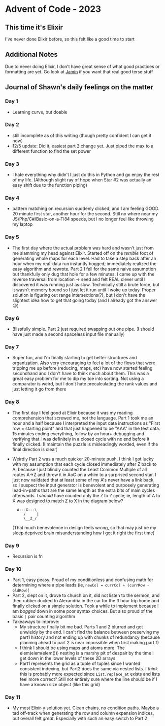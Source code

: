 # Advent of Code - 2023
## This time it's Elixir

I've never done Elixir before, so this felt like a good time to start

## Additional Notes

Due to never doing Elixir, I don't have great sense of what good practices or formatting are yet.  Go look at [Jamin](https://github.com/jaminthorns/advent-of-code-2023/tree/main) if you want that real good terse stuff

## Journal of Shawn's daily feelings on the matter

### Day 1 
- Learning curve, but doable
### Day 2 
- still incomplete as of this writing (though pretty confident I can get it now)
- 12/5 update: Did it, easiest part 2 change yet. Just piped the max to a different function to find the set power
### Day 3 
- I hate everything why didn't I just do this in Python and go enjoy the rest of my life.  (Although slight ray of hope when Star #2 was actually an easy shift due to the function piping)
### Day 4 
- pattern matching on recursion suddenly clicked, and I am feeling GOOD. 20 minute first star, another hour for the second. Still no where near my JS/Php/C#/Basic-on-a-TI84 speeds, but I no longer feel like throwing my laptop
### Day 5 
- The first day where the actual problem was hard and wasn't just from me slamming my head against Elixir.  Started off on the *terrible* foot of generating whole maps for each level. Had to take a step back after an hour when my real-data run instantly bogged; immediately realized the easy algorithm and rewrote.  Part 2 I fell for the same naive assumption but thankfully only dug that hole for a few minutes.  I came up with the reverse traversal from location -> seed and felt REAL clever until I discovered it was running just as slow.  Technically still a brute force, but it wasn't memory bound so I just let it run until I woke up today. Proper solution is figuring out range intersections(?), but I don't have the slightest idea how to get that going today (and I already got the answer :wink:)
### Day 6
- Blissfully simple. Part 2 just required swapping out one pipe. (I should have just made a second spaceless input file manually)
### Day 7
- Super fun, and I'm finally starting to get better structures and organization. Also very encouraging to feel a lot of the flows that were tripping me up before (reducing, maps, etc) have now started feeling secondhand and I don't have to think much about them.  This was a great easy problem for me to dip my toe into sorting.  Not using a comparator is weird, but I don't hate precalculating the rank values and just letting it go from there
### Day 8
- The first day I feel good at Elixir because it was my reading comprehension that screwed me, not the language.  Part 1 took me an hour and a half because I interpreted the input data instructions as "First row = starting point" and that just happened to be "AAA" in the test data.  15 minutes coding everything, follow by an hour+ debugging and verifying that I was definitely in a closed cycle with no end before it finally clicked.  (I maintain the puzzle is misleadingly worded, even if the final direction is clear)  
- Weirdly Part 2 was a much quicker 20-minute push.  I think I got lucky with my assumption that each cycle closed immediately after Z back to A, because I just blindly counted the Least Common Multiple of all routes A->Z and threw it in AoC on a whim to a surprised second star.  I just now validated that at least some of my A's never have a link back, so I suspect the input generator is benevolent and purposely generating lead-in-paths that are the same length as the extra bits of main cycles afterwards.  I _should_ have counted only the Z to Z cycle; ie, length of A to X was designed to match Z to X in the diagram below? 

  ```
    A---X---\
       /     |
       \__Z_/
  ```

  (That much benevolence in design feels wrong, so that may just be my sleep deprived brain misunderstanding how I got it right the first time)
### Day 9
- Recursion is fn
### Day 10
- Part 1, easy peasy. Proud of my conditionless and confusing math for determining where a pipe leads (ie, `newCol = currCol + (currRow - oldRow)`)
- Part 2, slept on it, drove to church on it, did not listen to the sermon, and then rubber ducked to Alexandria in the car for the 3 hour trip home and finally clicked on a simple solution.  Took a while to implement because I am *bogged* down in some poor syntax choices. But also proud of the basic `|` pair counting algorithm
- Takeaways to improve:
    - My structure finally bit me bad.  Parts 1 and 2 blurred and got unwieldy by the end.  I can't find the balance between preserving my part1 history and not ending up with chunks of redundancy (because planning ahead to part 2 is near impossible when first making part 1)
    - I think I should be using maps and atoms more.  The elem(elem(elem())) nesting is a marshy pit of despair by the time I get down in the lower levels of these 2D arrays
    - Part1 represents the grid as a tuple of tuples since I wanted consistent indexing, but Part2 does the same via nested lists.  I *think* this is probably more expected since `List.replace_at` exists and lists feel more correct?  Still not entirely sure where the line should be if I have a known size object (like this grid)
### Day 11
- My most Elixir-y solution yet.  Clean chains, no condition paths.  Maybe a tad off-track when generating the row and column expansion indices, but overall felt *great*.  Especially with such an easy switch to Part 2